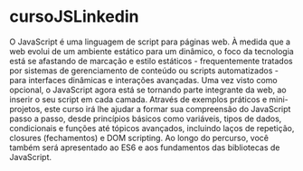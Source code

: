 # cursoJSLinkedin
O JavaScript é uma linguagem de script para páginas web. À medida que a web evolui de um ambiente estático para um dinâmico, o foco da tecnologia está se afastando de marcação e estilo estáticos - frequentemente tratados por sistemas de gerenciamento de conteúdo ou scripts automatizados - para interfaces dinâmicas e interações avançadas. Uma vez visto como opcional, o JavaScript agora está se tornando parte integrante da web, ao inserir o seu script em cada camada. Através de exemplos práticos e mini-projetos, este curso irá lhe ajudar a formar sua compreensão do JavaScript passo a passo, desde princípios básicos como variáveis, tipos de dados, condicionais e funções até tópicos avançados, incluindo laços de repetição, closures (fechamentos) e DOM scripting. Ao longo do percurso, você também será apresentado ao ES6 e aos fundamentos das bibliotecas de JavaScript.
